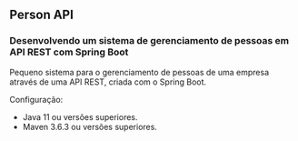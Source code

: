 <h2>Person API</h2>

<h3>Desenvolvendo um sistema de gerenciamento de pessoas em API REST com Spring Boot</h3>

Pequeno sistema para o gerenciamento de pessoas de uma empresa através de uma API REST, criada com o Spring Boot.

Configuração:
- Java 11 ou versões superiores.
- Maven 3.6.3 ou versões superiores.
